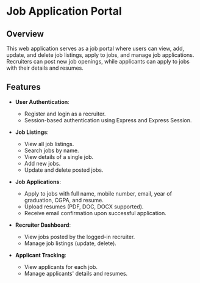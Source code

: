 # Job Application Portal

## Overview

This web application serves as a job portal where users can view, add, update, and delete job listings, apply to jobs, and manage job applications. Recruiters can post new job openings, while applicants can apply to jobs with their details and resumes.

## Features

- **User Authentication**:

  - Register and login as a recruiter.
  - Session-based authentication using Express and Express Session.

- **Job Listings**:

  - View all job listings.
  - Search jobs by name.
  - View details of a single job.
  - Add new jobs.
  - Update and delete posted jobs.

- **Job Applications**:

  - Apply to jobs with full name, mobile number, email, year of graduation, CGPA, and resume.
  - Upload resumes (PDF, DOC, DOCX supported).
  - Receive email confirmation upon successful application.

- **Recruiter Dashboard**:

  - View jobs posted by the logged-in recruiter.
  - Manage job listings (update, delete).

- **Applicant Tracking**:
  - View applicants for each job.
  - Manage applicants' details and resumes.
